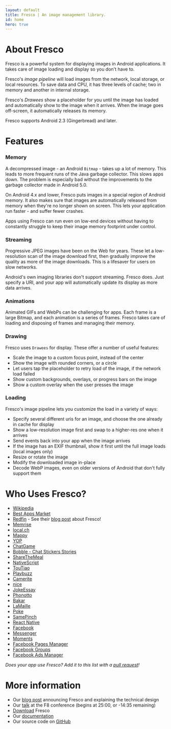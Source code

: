 ```yaml
---
layout: default
title: Fresco | An image management library.
id: home
hero: true
---
```


# About Fresco

Fresco is a powerful system for displaying images in Android applications. It takes care of image loading and display so you don't have to. 

Fresco's *image pipeline* will load images from the network, local storage, or local resources. To save data and CPU, it has three levels of cache; two in memory and another in internal storage.

Fresco's *Drawees* show a placeholder for you until the image has loaded and automatically show to the image when it arrives. When the image goes off-screen, it automatically releases its memory.

Fresco supports Android 2.3 (Gingerbread) and later.

# Features

### Memory

A decompressed image - an Android `Bitmap` - takes up a lot of memory. This leads to more frequent runs of the Java garbage collector. This slows apps down. The problem is especially bad without the improvements to the garbage collector made in Android 5.0.

On Android 4.x and lower, Fresco puts images in a special region of Android memory. It also makes sure that images are automatically released from memory when they're no longer shown on screen. This lets your application run faster - and suffer fewer crashes.

Apps using Fresco can run even on low-end devices without having to constantly struggle to keep their image memory footprint under control.

### Streaming

Progressive JPEG images have been on the Web for years. These let a low-resolution scan of the image download first, then gradually improve the quality as more of the image downloads. This is a lifesaver for users on slow networks.

Android's own imaging libraries don't support streaming. Fresco does. Just specify a URI, and your app will automatically update its display as more data arrives.

### Animations

Animated GIFs and WebPs can be challenging for apps. Each frame is a large Bitmap, and each animation is a series of frames. Fresco takes care of loading and disposing of frames and managing their memory.

### Drawing

Fresco uses `Drawees` for display. These offer a number of useful features:
    
* Scale the image to a custom focus point, instead of the center
* Show the image with rounded corners, or a circle
* Let users tap the placeholder to retry load of the image, if the network load failed
* Show custom backgrounds, overlays, or progress bars on the image
* Show a custom overlay when the user presses the image

### Loading 

Fresco's image pipeline lets you customize the load in a variety of ways:
   
* Specify several different uris for an image, and choose the one already in cache for display
* Show a low-resolution image first and swap to a higher-res one when it arrives
* Send events back into your app when the image arrives
* If the image has an EXIF thumbnail, show it first until the full image loads (local images only)
* Resize or rotate the image 
* Modify the downloaded image in-place
* Decode WebP images, even on older versions of Android that don't fully support them

# Who Uses Fresco?
* [Wikipedia](https://play.google.com/store/apps/details?id=org.wikipedia)
* [Best Apps Market](https://play.google.com/store/apps/details?id=com.bestappsmarket.android.bestapps)
* [Redfin](https://play.google.com/store/apps/details?id=com.redfin.android) - See their [blog post](https://www.redfin.com/devblog/2015/10/using-fresco-to-load-images-efficiently-on-android.html) about Fresco!
* [Memrise](https://play.google.com/store/apps/details?id=com.memrise.android.memrisecompanion)
* [local.ch](https://play.google.com/store/apps/details?id=ch.local.android)
* [Mappy](https://play.google.com/store/apps/details?id=com.mappy.app)
* [YOP](https://play.google.com/store/apps/details?id=com.yopapp.yop)
* [ChatGame](https://play.google.com/store/apps/details?id=me.chatgame.mobilecg)
* [Bobble - Chat Stickers Stories](https://play.google.com/store/apps/details?id=com.touchtalent.bobbleapp)
* [ShareTheMeal](https://play.google.com/store/apps/details?id=org.sharethemeal.app)
* [NativeScript](https://www.nativescript.org/)
* [TouTiao](https://play.google.com/store/apps/details?id=com.ss.android.article.news)
* [Playbuzz](https://play.google.com/store/apps/details?id=com.playbuzz.android.app)
* [Camerite](https://play.google.com/store/apps/details?id=com.camerite)
* [nice](https://play.google.com/store/apps/details?id=com.nice.main)
* [JokeEssay](https://play.google.com/store/apps/details?id=com.ss.android.essay.joke)
* [Phonotto](https://play.google.com/store/apps/details?id=com.duckma.phonotto)
* [Bakar](https://play.google.com/store/apps/details?id=com.bakar)
* [LaMaille](https://play.google.com/store/apps/details?id=net.opalesurfcasting.lamaille)
* [Poke](https://play.google.com/store/apps/details?id=com.netpub.poke)
* [SamePinch](https://play.google.com/store/apps/details?id=co.samepinch.android.app)
* [React Native](https://facebook.github.io/react-native/)
* [Facebook](https://play.google.com/store/apps/details?id=com.facebook.katana)
* [Messenger](https://play.google.com/store/apps/details?id=com.facebook.orca)
* [Moments](https://play.google.com/store/apps/details?id=com.facebook.moments)
* [Facebook Pages Manager](https://play.google.com/store/apps/details?id=com.facebook.pages.app)
* [Facebook Groups](https://play.google.com/store/apps/details?id=com.facebook.groups)  
* [Facebook Ads Manager](https://play.google.com/store/apps/details?id=com.facebook.adsmanager)

*Does your app use Fresco? Add it to this list with a [pull request](https://github.com/facebook/fresco/edit/gh-pages/index.md)!*
        
# More information

* Our [blog post](https://code.facebook.com/posts/366199913563917) announcing Fresco and explaining the technical design
* Our [talk](https://developers.facebooklive.com/videos/542/move-fast-ensuring-mobile-performance-without-breaking-things) at the F8 conference (begins at 25:00, or -14:35 remaining)
* [Download](docs/index.html) Fresco
* Our [documentation](docs/getting-started.html)
* Our source code on [GitHub](https://github.com/facebook/fresco)
